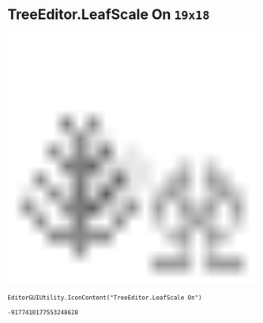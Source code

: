 # TreeEditor.LeafScale On `19x18`
<img src="/img/TreeEditor.LeafScale%20On.png" width=512 height=512>

``` CSharp
EditorGUIUtility.IconContent("TreeEditor.LeafScale On")
```
```
-9177410177553248628
```
